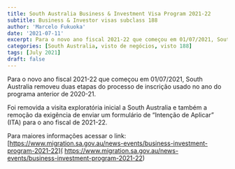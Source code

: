 ```yaml
---
title: South Australia Business & Investment Visa Program 2021-22
subtitle: Business & Investor visas subclass 188
author: 'Marcelo Fukuoka'
date: '2021-07-11'
excerpt: Para o novo ano fiscal 2021-22 que começou em 01/07/2021, South Australia removeu duas etapas do processo de    inscrição usado no ano anterior de 2020-21.
categories: [South Australia, visto de negócios, visto 188]
tags: [July 2021]
draft: false
---
```

Para o novo ano fiscal 2021-22 que começou em 01/07/2021, South Australia removeu duas etapas do processo de inscrição usado no ano do programa anterior de 2020-21.

Foi removida a visita exploratória inicial a South Australia e também a remoção da exigência de enviar um formulário de “Intenção de Aplicar” (ITA) para o ano fiscal de 2021-22.

Para maiores informações acessar o link:
[https://www.migration.sa.gov.au/news-events/business-investment-program-2021-22]( https://www.migration.sa.gov.au/news-events/business-investment-program-2021-22)
